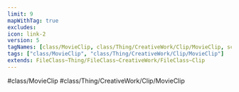 ```yaml
---
limit: 9
mapWithTag: true
excludes:
icon: link-2
version: 5
tagNames: [class/MovieClip, class/Thing/CreativeWork/Clip/MovieClip, schema-org/MovieClip]
tags: ["class/MovieClip", "class/Thing/CreativeWork/Clip/MovieClip"]
extends: FileClass~Thing/FileClass~CreativeWork/FileClass~Clip
---
```


#class/MovieClip
#class/Thing/CreativeWork/Clip/MovieClip

